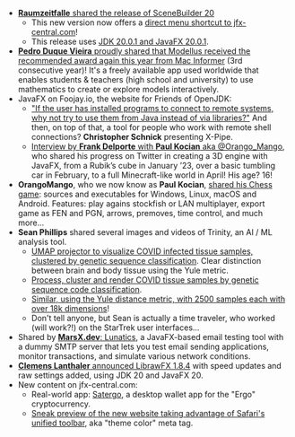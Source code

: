 * [**Raumzeitfalle** shared the release of SceneBuilder 20](https://twitter.com/Raumzeitfalle/status/1656695144744202241)
  * This new version now offers a [direct menu shortcut to jfx-central.com](https://twitter.com/Raumzeitfalle/status/1656697093463982083)!
  * This release uses [JDK 20.0.1 and JavaFX 20.0.1](https://techhub.social/@gluonhq/110337334600751096).
* [**Pedro Duque Vieira** proudly shared that Modellus received the recommended award again this year from Mac Informer](https://twitter.com/P_Duke/status/1656677709106520064) (3rd consecutive year)! It's a freely available app used worldwide that enables students & teachers (high school and university) to use mathematics to create or explore models interactively.
* JavaFX on Foojay.io, the website for Friends of OpenJDK:
  * ["If the user has installed programs to connect to remote systems, why not try to use them from Java instead of via libraries?"](https://foojay.io/today/presenting-xpipe/) And then, on top of that, a tool for people who work with remote shell connections? **Christopher Schnick** presenting X-Pipe.
  * [Interview by **Frank Delporte** with **Paul Kocian** aka @Orango_Mango](https://foojay.io/today/interview-with-paul-kocian-aka-orango_mango/), who shared his progress on Twitter in creating a 3D engine with JavaFX, from a Rubik’s cube in January ’23, over a basic tumbling car in February, to a full Minecraft-like world in April! His age? 16! 
* **OrangoMango**, who we now know as **Paul Kocian**, [shared his Chess game](https://twitter.com/orango_mango/status/1655259186576474112): sources and executables for Windows, Linux, macOS and Android. Features: play agains stockfish or LAN multiplayer, export game as FEN and PGN, arrows, premoves, time control, and much more...
* **Sean Phillips** shared several images and videos of Trinity, an AI / ML analysis tool.
  * [UMAP projector to visualize COVID infected tissue samples, clustered by genetic sequence classification](https://twitter.com/SeanMiPhillips/status/1655678667257782272). Clear distinction between brain and body tissue using the Yule metric.
  * [Process, cluster and render COVID tissue samples by genetic sequence code classification](https://twitter.com/SeanMiPhillips/status/1656459698302861318).
  * [Similar, using the Yule distance metric, with 2500 samples each with over 18k dimensions](https://twitter.com/SeanMiPhillips/status/1656462050804092928)!
  * Don't tell anyone, but Sean is actually a time traveler, who worked (will work?!) on the StarTrek user interfaces...
* Shared by [**MarsX.dev**: Lunatics](https://twitter.com/marsxdev/status/1656911587163410432), a JavaFX-based email testing tool with a dummy SMTP server that lets you test email sending applications, monitor transactions, and simulate various network conditions.
* [**Clemens Lanthaler** announced LibrawFX 1.8.4](https://twitter.com/lanthale/status/1642981173826842624) with speed updates and raw settings added, using JDK 20 and JavaFX 20.
* New content on jfx-central.com:
  * Real-world app: [Satergo](https://www.jfx-central.com/real_world/satergo), a desktop wallet app for the "Ergo" cryptocurrency. 
  * [Sneak preview of the new website taking advantage of Safari's unified toolbar](https://twitter.com/dlemmermann/status/1655893575480090625), aka "theme color" meta tag.